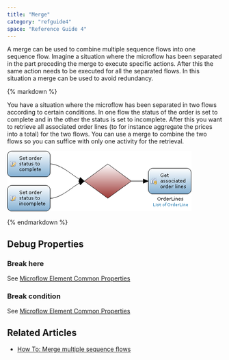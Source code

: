 ```yaml
---
title: "Merge"
category: "refguide4"
space: "Reference Guide 4"
---
```

A merge can be used to combine multiple sequence flows into one sequence flow. Imagine a situation where the microflow has been separated in the part preceding the merge to execute specific actions. After this the same action needs to be executed for all the separated flows. In this situation a merge can be used to avoid redundancy.

<div class="alert alert-info">{% markdown %}

You have a situation where the microflow has been separated in two flows according to certain conditions. In one flow the status of the order is set to complete and in the other the status is set to incomplete. After this you want to retrieve all associated order lines (to for instance aggregate the prices into a total) for the two flows. You can use a merge to combine the two flows so you can suffice with only one activity for the retrieval.

![](attachments/819203/917943.png)

{% endmarkdown %}</div>

## Debug Properties

### Break here

See [Microflow Element Common Properties](microflow-element-common-properties)

### Break condition

See [Microflow Element Common Properties](microflow-element-common-properties)

## Related Articles

*   [How To: Merge multiple sequence flows](https://world.mendix.com/display/howto25/Merge+multiple+sequence+flows)